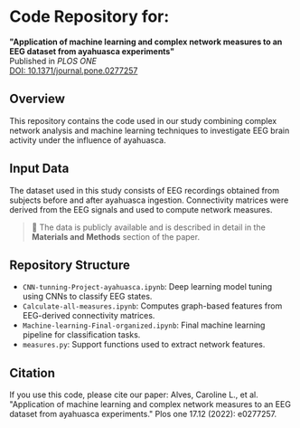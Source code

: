 # Code Repository for:
**"Application of machine learning and complex network measures to an EEG dataset from ayahuasca experiments"**  
Published in *PLOS ONE*  
[DOI: 10.1371/journal.pone.0277257](https://journals.plos.org/plosone/article?id=10.1371/journal.pone.0277257)

## Overview
This repository contains the code used in our study combining complex network analysis and machine learning techniques to investigate EEG brain activity under the influence of ayahuasca.

## Input Data
The dataset used in this study consists of EEG recordings obtained from subjects before and after ayahuasca ingestion. Connectivity matrices were derived from the EEG signals and used to compute network measures.

> 📁 The data is publicly available and is described in detail in the **Materials and Methods** section of the paper.

## Repository Structure
- `CNN-tunning-Project-ayahuasca.ipynb`: Deep learning model tuning using CNNs to classify EEG states.
- `Calculate-all-measures.ipynb`: Computes graph-based features from EEG-derived connectivity matrices.
- `Machine-learning-Final-organized.ipynb`: Final machine learning pipeline for classification tasks.
- `measures.py`: Support functions used to extract network features.

## Citation
If you use this code, please cite our paper:
Alves, Caroline L., et al. "Application of machine learning and complex network measures to an EEG dataset from ayahuasca experiments." Plos one 17.12 (2022): e0277257.
